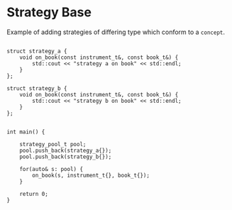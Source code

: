 # Strategy Base

Example of adding strategies of differing type which conform to a `concept`.

```

struct strategy_a {
    void on_book(const instrument_t&, const book_t&) {
        std::cout << "strategy a on book" << std::endl;
    }
};

struct strategy_b {
    void on_book(const instrument_t&, const book_t&) {
        std::cout << "strategy b on book" << std::endl;
    }
};


int main() {
    
    strategy_pool_t pool;
    pool.push_back(strategy_a{});
    pool.push_back(strategy_b{});

    for(auto& s: pool) {
        on_book(s, instrument_t{}, book_t{});
    }

    return 0;
}

```